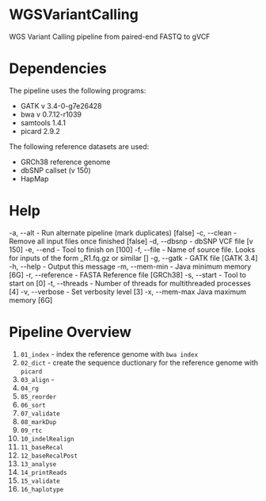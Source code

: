 # WGSVariantCalling
WGS Variant Calling pipeline from paired-end FASTQ to gVCF

# Dependencies
The pipeline uses the following programs: 
- GATK v 3.4-0-g7e26428
- bwa v 0.7.12-r1039
- samtools 1.4.1
- picard 2.9.2

The following reference datasets are used: 
- GRCh38 reference genome
- dbSNP callset (v 150)
- HapMap

# Help
-a, --alt - Run alternate pipeline (mark duplicates) [false]
-c, --clean - Remove all input files once finished [false] 
-d, --dbsnp <FILE> - dbSNP VCF file [v 150]
-e, --end <INT> - Tool to finish on [100]
-f, --file <FILE> - Name of source file. Looks for inputs of the form <FILE>_R1.fq.gz or similar []
-g, --gatk <FILE> - GATK file [GATK 3.4]
-h, --help - Output this message
-m, --mem-min <INT> - Java minimum memory [6G]
-r, --reference <FILE> - FASTA Reference file [GRCh38]
-s, --start <INT> - Tool to start on [0]
-t, --threads <INT> - Number of threads for multithreaded processes [4]
-v, --verbose <INT> - Set verbosity level [3]
-x, --mem-max <INT> Java maximum memory [6G] 
 
# Pipeline Overview
1. `01_index` - index the reference genome with `bwa index`
2. `02_dict` - create the sequence ductionary for the reference genome with `picard`
3. `03_align` - 
4. `04_rg`
5. `05_reorder`
6. `06_sort`
7. `07_validate`
8. `08_markDup`
9. `09_rtc`
10. `10_indelRealign`
11. `11_baseRecal`
12. `12_baseRecalPost`
13. `13_analyse`
14. `14_printReads`
15. `15_validate`
16. `16_haplotype`
